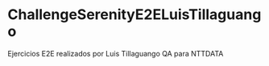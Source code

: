 # ChallengeSerenityE2ELuisTillaguango
Ejercicios E2E realizados por Luis Tillaguango QA para NTTDATA

